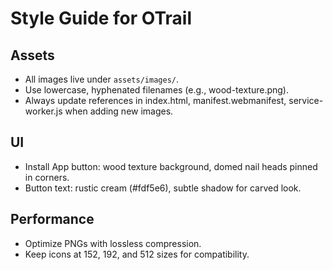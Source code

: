# Style Guide for OTrail

## Assets
- All images live under `assets/images/`.
- Use lowercase, hyphenated filenames (e.g., wood-texture.png).
- Always update references in index.html, manifest.webmanifest, service-worker.js when adding new images.

## UI
- Install App button: wood texture background, domed nail heads pinned in corners.
- Button text: rustic cream (#fdf5e6), subtle shadow for carved look.

## Performance
- Optimize PNGs with lossless compression.
- Keep icons at 152, 192, and 512 sizes for compatibility.
